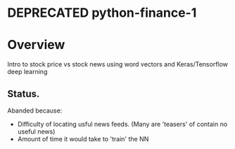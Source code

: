 # DEPRECATED python-finance-1
# Overview
 Intro to stock price vs stock news using word vectors and Keras/Tensorflow deep learning
 
## Status.
Abanded because:
* Difficulty of locating usful news feeds. (Many are 'teasers' of contain no useful news)
* Amount of time it would take to 'train' the NN
